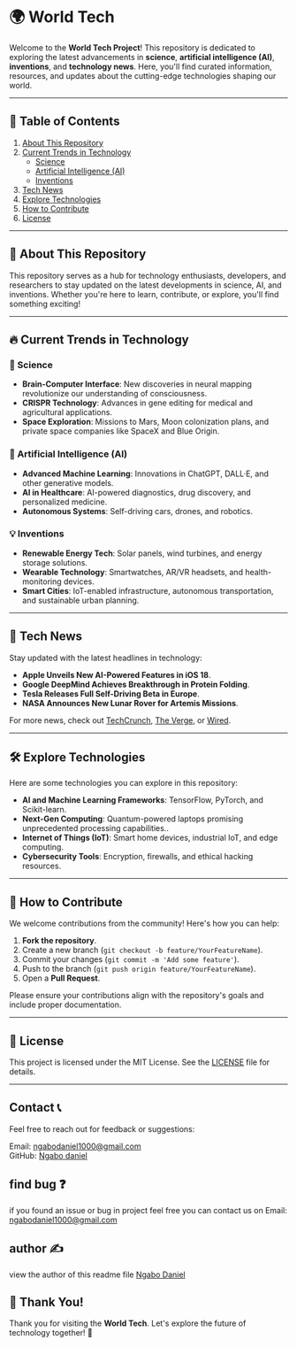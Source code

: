 # 🌍 World Tech

Welcome to the **World Tech Project**! This repository is dedicated to exploring the latest advancements in **science**, **artificial intelligence (AI)**, **inventions**, and **technology news**. Here, you'll find curated information, resources, and updates about the cutting-edge technologies shaping our world.

---

## 🚀 Table of Contents
1. [About This Repository](#about-this-repository)
2. [Current Trends in Technology](#current-trends-in-technology)
   - [Science](#science)
   - [Artificial Intelligence (AI)](#artificial-intelligence-ai)
   - [Inventions](#inventions)
3. [Tech News](#tech-news)
4. [Explore Technologies](#explore-technologies)
5. [How to Contribute](#how-to-contribute)
6. [License](#license)

---

## 📖 About This Repository
This repository serves as a hub for technology enthusiasts, developers, and researchers to stay updated on the latest developments in science, AI, and inventions. Whether you're here to learn, contribute, or explore, you'll find something exciting!

---

## 🔥 Current Trends in Technology

### 🔬 Science
- **Brain-Computer Interface**: New discoveries in neural mapping revolutionize our understanding of consciousness.
- **CRISPR Technology**: Advances in gene editing for medical and agricultural applications.
- **Space Exploration**: Missions to Mars, Moon colonization plans, and private space companies like SpaceX and Blue Origin.

### 🤖 Artificial Intelligence (AI)
- **Advanced Machine Learning**: Innovations in ChatGPT, DALL·E, and other generative models.
- **AI in Healthcare**: AI-powered diagnostics, drug discovery, and personalized medicine.
- **Autonomous Systems**: Self-driving cars, drones, and robotics.

### 💡 Inventions
- **Renewable Energy Tech**: Solar panels, wind turbines, and energy storage solutions.
- **Wearable Technology**: Smartwatches, AR/VR headsets, and health-monitoring devices.
- **Smart Cities**: IoT-enabled infrastructure, autonomous transportation, and sustainable urban planning.

---

## 📰 Tech News
Stay updated with the latest headlines in technology:
- **Apple Unveils New AI-Powered Features in iOS 18**.
- **Google DeepMind Achieves Breakthrough in Protein Folding**.
- **Tesla Releases Full Self-Driving Beta in Europe**.
- **NASA Announces New Lunar Rover for Artemis Missions**.

For more news, check out [TechCrunch](https://techcrunch.com), [The Verge](https://www.theverge.com), or [Wired](https://www.wired.com).

---

## 🛠️ Explore Technologies
Here are some technologies you can explore in this repository:
- **AI and Machine Learning Frameworks**: TensorFlow, PyTorch, and Scikit-learn.
- **Next-Gen Computing**: Quantum-powered laptops promising unprecedented processing capabilities..
- **Internet of Things (IoT)**: Smart home devices, industrial IoT, and edge computing.
- **Cybersecurity Tools**: Encryption, firewalls, and ethical hacking resources.

---

## 🤝 How to Contribute
We welcome contributions from the community! Here's how you can help:
1. **Fork the repository**.
2. Create a new branch (`git checkout -b feature/YourFeatureName`).
3. Commit your changes (`git commit -m 'Add some feature'`).
4. Push to the branch (`git push origin feature/YourFeatureName`).
5. Open a **Pull Request**.

Please ensure your contributions align with the repository's goals and include proper documentation.

---

## 📜 License
This project is licensed under the MIT License. See the [LICENSE](LICENSE) file for details.

---
## Contact 📞
Feel free to reach out for feedback or suggestions:

Email: ngabodaniel1000@gmail.com <br>
GitHub: [Ngabo daniel](https://github.com/ngabodaniel1000)

## find bug ❓
if you found an issue or bug in project feel free you can contact us on Email: ngabodaniel1000@gmail.com

## author ✍️
view the author of this readme file [Ngabo Daniel](https://www.linkedin.com/in/ngabo-daniel-011118283)



## 🌟 Thank You!
Thank you for visiting the **World Tech**. Let's explore the future of technology together! 🚀

